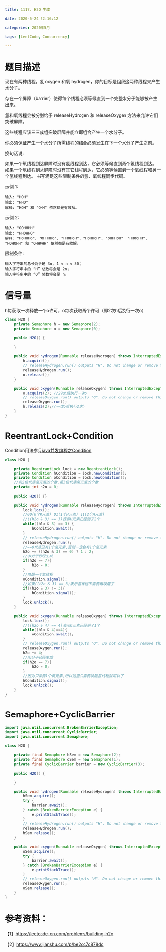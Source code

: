 ```yaml
---
title: 1117. H2O 生成

date: 2020-5-24 22:16:12  

categories: 2020年5月

tags: [LeetCode, Concurrency]

---
```




<!-- more -->

# 题目描述
现在有两种线程，氢 oxygen 和氧 hydrogen，你的目标是组织这两种线程来产生水分子。

存在一个屏障（barrier）使得每个线程必须等候直到一个完整水分子能够被产生出来。

氢和氧线程会被分别给予 releaseHydrogen 和 releaseOxygen 方法来允许它们突破屏障。

这些线程应该三三成组突破屏障并能立即组合产生一个水分子。

你必须保证产生一个水分子所需线程的结合必须发生在下一个水分子产生之前。

换句话说:

如果一个氧线程到达屏障时没有氢线程到达，它必须等候直到两个氢线程到达。
如果一个氢线程到达屏障时没有其它线程到达，它必须等候直到一个氧线程和另一个氢线程到达。
书写满足这些限制条件的氢、氧线程同步代码。


示例 1:
    
    输入: "HOH"
    输出: "HHO"
    解释: "HOH" 和 "OHH" 依然都是有效解。
示例 2:
    
    输入: "OOHHHH"
    输出: "HHOHHO"
    解释: "HOHHHO", "OHHHHO", "HHOHOH", "HOHHOH", "OHHHOH", "HHOOHH", "HOHOHH" 和 "OHHOHH" 依然都是有效解。

限制条件:
    
    输入字符串的总长将会是 3n, 1 ≤ n ≤ 50；
    输入字符串中的 “H” 总数将会是 2n；
    输入字符串中的 “O” 总数将会是 n。

# 信号量

h每获取一次释放一个o许可，o每次获取两个许可（即2次h后执行一次o）

```java
class H2O {
    private Semaphore h = new Semaphore(2);
    private Semaphore o = new Semaphore(0);

    public H2O() {
        
    }

    public void hydrogen(Runnable releaseHydrogen) throws InterruptedException {
		h.acquire();
        // releaseHydrogen.run() outputs "H". Do not change or remove this line.
        releaseHydrogen.run();
        o.release();
    }

    public void oxygen(Runnable releaseOxygen) throws InterruptedException {
        o.acquire(2); //2次h后执行一次o
        // releaseOxygen.run() outputs "O". Do not change or remove this line.
		releaseOxygen.run();
		h.release(2);//一次o后执行2次h
    }
}
```
# ReentrantLock+Condition

Condition用法参见[java并发编程之Condition](https://www.jianshu.com/p/be2dc7c878dc)

```java
class H2O {

    private ReentrantLock lock = new ReentrantLock();
    private Condition hCondition = lock.newCondition();
    private Condition oCondition = lock.newCondition();
    //前2位代表氢元素的个数,第3位代表氧元素的个数
    private int h2o = 0;
    
    public H2O() {}

    public void hydrogen(Runnable releaseHydrogen) throws InterruptedException {
        lock.lock();
        //00(0个H元素) 01(1个H元素) 11(2个H元素)
        //((h2o & 3) == 3)表示H元素已经到了2个
        while((h2o & 3) == 3) {
            hCondition.await();
        }
        // releaseHydrogen.run() outputs "H". Do not change or remove this line.
        releaseHydrogen.run();
        //==0代表没有1个氢元素,否则一定会有1个氢元素
        h2o += ((h2o & 3) == 0) ? 1 : 2;
        //水分子已经生成
        if(h2o == 7){
            h2o = 0;
        }
        //唤醒一个氧线程
        oCondition.signal();
        //如果((h2o & 3) == 3)表示氢线程不需要再唤醒了
        if((h2o & 3) != 3){
            hCondition.signal();
        }
        lock.unlock();
    }

    public void oxygen(Runnable releaseOxygen) throws InterruptedException {
        lock.lock();
        //((h2o & 4) == 4)表示O元素已经到了1个
        while((h2o & 4)==4){
            oCondition.await();
        }
        // releaseOxygen.run() outputs "O". Do not change or remove this line.
		releaseOxygen.run();
        h2o += 4;
        //水分子已经生成
        if(h2o == 7){
            h2o = 0;
        }
        //因为只需要1个氧元素,所以这里只需要唤醒氢线程就可以了
        hCondition.signal();
        lock.unlock();
    }
}
```

# Semaphore+CyclicBarrier

```java
import java.util.concurrent.BrokenBarrierException;
import java.util.concurrent.CyclicBarrier;
import java.util.concurrent.Semaphore;

class H2O {

    private final Semaphore hSem = new Semaphore(2);
    private final Semaphore oSem = new Semaphore(1);
    private final CyclicBarrier barrier = new CyclicBarrier(3);
    
    public H2O() {
        
    }

    public void hydrogen(Runnable releaseHydrogen) throws InterruptedException {
        hSem.acquire();
        try {
            barrier.await();
        } catch (BrokenBarrierException e) {
            e.printStackTrace();
        }
        // releaseHydrogen.run() outputs "H". Do not change or remove this line.
        releaseHydrogen.run();
        hSem.release();
    }

    public void oxygen(Runnable releaseOxygen) throws InterruptedException {
        oSem.acquire();
        try {
            barrier.await();
        } catch (BrokenBarrierException e) {
            e.printStackTrace();
        }
        // releaseOxygen.run() outputs "H". Do not change or remove this line.
        releaseOxygen.run();
        oSem.release();
    }
}
```
# 参考资料：

【1】https://leetcode-cn.com/problems/building-h2o

【2】https://www.jianshu.com/p/be2dc7c878dc
